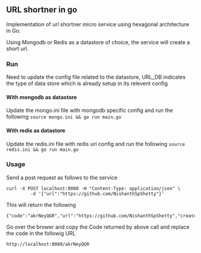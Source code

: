 ## URL shortner in go

 Implementation of url shortner micro service using hexagonal architecture in Go.

 Using Mongodb or Redis as a datastore of choice, the service will create a short url.


### Run 

Need to update the config file related to the datastore, URL_DB indicates the type of data store which is already setup in its relevent config

#### With mongodb as datastore
    
Update the mongo.ini file with mongodb specific config and run the following
    ```
     source mongo.ini && go run main.go
    ```
#### With redis as datastore
    
Update the redis.ini file with redis url config and run the following
    ```
     source redis.ini && go run main.go
    ```

### Usage

Send a post request as follows to the service
```
curl -X POST localhost:8080 -H "Content-Type: application/json" \
         -d '{"url":"https://github.com/NishanthSpShetty"}'
```

This will return the following

```
{"code":"akrNeyQGR","url":"https://github.com/NishanthSpShetty","create_at":1616693447}%
```


Go over the brower and copy the Code returned by above call and replace the code in the followig URL
```
http://localhost:8080/akrNeyQGR
```
